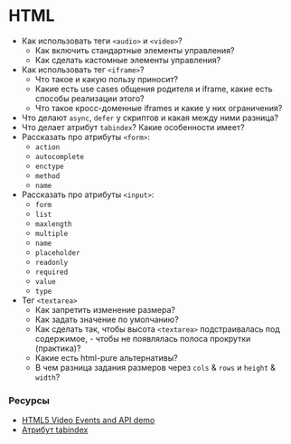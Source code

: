 # HTML

* Как использовать теги `<audio>` и `<video>`?
  * Как включить стандартные элементы управления?
  * Как сделать кастомные элементы управления?
* Как использовать тег `<iframe>`?
  * Что такое и какую пользу приносит?
  * Какие есть use cases общения родителя и iframe, какие есть способы реализации этого?
  * Что такое кросс-доменные iframes и какие у них ограничения?
* Что делают `async`, `defer` у скриптов и какая между ними разница?
* Что делает атрибут `tabindex`? Какие особенности имеет?
* Рассказать про атрибуты `<form>`:
  * `action`
  * `autocomplete`
  * `enctype`
  * `method`
  * `name`
* Рассказать про атрибуты `<input>`:
  * `form`
  * `list`
  * `maxlength`
  * `multiple`
  * `name`
  * `placeholder`
  * `readonly`
  * `required`
  * `value`
  * `type`
* Тег `<textarea>`
  * Как запретить изменение размера?
  * Как задать значение по умолчанию?
  * Как сделать так, чтобы высота `<textarea>` подстраивалась под содержимое, - чтобы не появлялась полоса прокрутки (практика)?
  * Какие есть html-pure альтернативы?
  * В чем разница задания размеров через `cols` & `rows` и `height` & `width`?

### Ресурсы

* [HTML5 Video Events and API demo](https://www.w3.org/2010/05/video/mediaevents.html)
* [Атрибут tabindex](https://learn.javascript.ru/focus-blur#vklyuchaem-fokusirovku-na-lyubom-elemente-tabindex)
